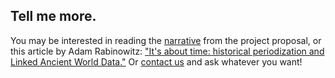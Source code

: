 ## Tell me more.

You may be interested in reading the [narrative](narrative.html) from
the project proposal, or this article by Adam Rabinowitz: ["It's about
time: historical periodization and Linked Ancient World Data."][law]
Or [contact us](/contact/) and ask whatever you want!

[law]: http://sfsheath.github.io/lawdi-publication/rabinowitz/
